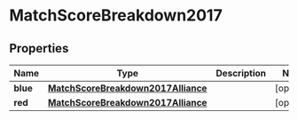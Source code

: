 # MatchScoreBreakdown2017

## Properties
Name | Type | Description | Notes
------------ | ------------- | ------------- | -------------
**blue** | [**MatchScoreBreakdown2017Alliance**](MatchScoreBreakdown2017Alliance.md) |  |  [optional]
**red** | [**MatchScoreBreakdown2017Alliance**](MatchScoreBreakdown2017Alliance.md) |  |  [optional]
